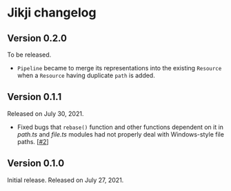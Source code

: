 <!-- deno-fmt-ignore-file -->

Jikji changelog
===============

Version 0.2.0
-------------

To be released.

 -  `Pipeline` became to merge its representations into the existing `Resource`
    when a `Resource` having duplicate `path` is added.


Version 0.1.1
-------------

Released on July 30, 2021.

 -  Fixed bugs that `rebase()` function and other functions dependent on it
    in _path.ts_ and _file.ts_ modules had not properly deal with Windows-style
    file paths.  [[#2]]

[#2]: https://github.com/dahlia/jikji/issues/2


Version 0.1.0
-------------

Initial release. Released on July 27, 2021.
